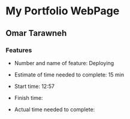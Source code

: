 # My Portfolio WebPage

## Omar Tarawneh

### Features

* Number and name of feature: Deploying

* Estimate of time needed to complete: 15 min

* Start time: 12:57

* Finish time: 

* Actual time needed to complete: 